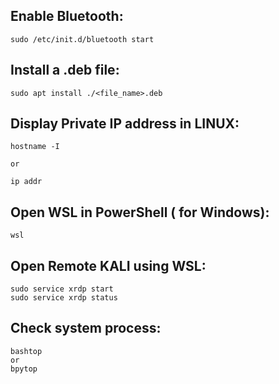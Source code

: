 ## Enable Bluetooth:
```console
sudo /etc/init.d/bluetooth start
```

## Install a .deb file:
```console
sudo apt install ./<file_name>.deb
```

## Display Private IP address in LINUX:
```console
hostname -I

or 

ip addr
```

## Open WSL in PowerShell ( for Windows): 
``` console
wsl
```

## Open Remote KALI using WSL:
```console
sudo service xrdp start
sudo service xrdp status
```
## Check system process:
```console
bashtop
or 
bpytop
```
